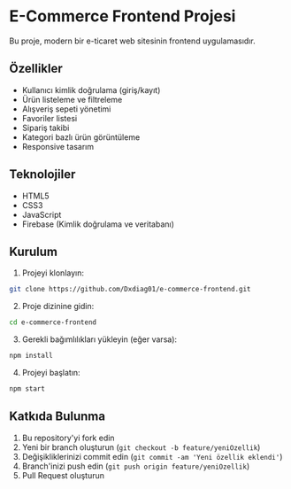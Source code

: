 # E-Commerce Frontend Projesi

Bu proje, modern bir e-ticaret web sitesinin frontend uygulamasıdır.

## Özellikler

- Kullanıcı kimlik doğrulama (giriş/kayıt)
- Ürün listeleme ve filtreleme
- Alışveriş sepeti yönetimi
- Favoriler listesi
- Sipariş takibi
- Kategori bazlı ürün görüntüleme
- Responsive tasarım

## Teknolojiler

- HTML5
- CSS3
- JavaScript
- Firebase (Kimlik doğrulama ve veritabanı)

## Kurulum

1. Projeyi klonlayın:
```bash
git clone https://github.com/Dxdiag01/e-commerce-frontend.git
```

2. Proje dizinine gidin:
```bash
cd e-commerce-frontend
```

3. Gerekli bağımlılıkları yükleyin (eğer varsa):
```bash
npm install
```

4. Projeyi başlatın:
```bash
npm start
```

## Katkıda Bulunma

1. Bu repository'yi fork edin
2. Yeni bir branch oluşturun (`git checkout -b feature/yeniOzellik`)
3. Değişikliklerinizi commit edin (`git commit -am 'Yeni özellik eklendi'`)
4. Branch'inizi push edin (`git push origin feature/yeniOzellik`)
5. Pull Request oluşturun 